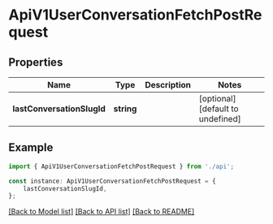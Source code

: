 # ApiV1UserConversationFetchPostRequest


## Properties

Name | Type | Description | Notes
------------ | ------------- | ------------- | -------------
**lastConversationSlugId** | **string** |  | [optional] [default to undefined]

## Example

```typescript
import { ApiV1UserConversationFetchPostRequest } from './api';

const instance: ApiV1UserConversationFetchPostRequest = {
    lastConversationSlugId,
};
```

[[Back to Model list]](../README.md#documentation-for-models) [[Back to API list]](../README.md#documentation-for-api-endpoints) [[Back to README]](../README.md)

